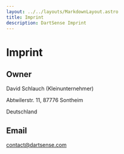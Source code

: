 ```yaml
---
layout: ../../layouts/MarkdownLayout.astro
title: Imprint
description: DartSense Imprint
---
```


# Imprint

## Owner

David Schlauch (Kleinunternehmer)

Abtwilerstr. 11, 87776 Sontheim

Deutschland

## Email

contact@dartsense.com

<!-- _Last updated March 21th, 2023._

By using the dartsense.com website ("Service"), or any services of Jtd Lab,
Inc("DartSense"), you are agreeing to be bound by the following terms and
conditions ("Terms of Service"). IF YOU ARE ENTERING INTO THIS AGREEMENT ON
BEHALF OF A COMPANY OR OTHER LEGAL ENTITY, YOU REPRESENT THAT YOU HAVE THE
AUTHORITY TO BIND SUCH ENTITY, ITS AFFILIATES AND ALL USERS WHO ACCESS OUR
SERVICES THROUGH YOUR ACCOUNT TO THESE TERMS AND CONDITIONS, IN WHICH CASE THE
TERMS "YOU" OR "YOUR" SHALL REFER TO SUCH ENTITY, ITS AFFILIATES AND USERS
ASSOCIATED WITH IT. IF YOU DO NOT HAVE SUCH AUTHORITY, OR IF YOU DO NOT AGREE
WITH THESE TERMS AND CONDITIONS, YOU MUST NOT ACCEPT THIS AGREEMENT AND MAY NOT
USE THE SERVICES.

If DartSense makes material changes to these Terms, we will notify you by email
or by posting a notice on our site before the changes are effective. Any new
features that augment or enhance the current Service, including the release of
new tools and resources, shall be subject to the Terms of Service. Continued use
of the Service after any such changes shall constitute your consent to such
changes. You can review the most current version of the Terms of Service at any
time at: https://dartsense.com/terms.html.

Violation of any of the terms below will result in the termination of your
Account. While DartSense prohibits such conduct and Content on the Service, you
understand and agree that DartSense cannot be responsible for the Content posted
on the Service and you nonetheless may be exposed to such materials. You agree
to use the Service at your own risk.

### 0. Beta Version

PLEASE NOTE THAT THE PRODUCTS ARE CURRENTLY BEING PROVIDED IN THEIR BETA
VERSIONS, THE FEATURES OF WHICH HAVE NOT BEEN FULLY IMPLEMENTED OR REFINED. AS
WITH ANY BETA VERSION, THE PRODUCTS CURRENTLY CONSTITUTE A WORK IN PROGRESS AND
AS SUCH, THERE MAY BE UNRESOLVED ISSUES. UNLESS YOU ARE COMFORTABLE USING BETA
SOFTWARE AND UNDERSTAND THE IMPLICATIONS THEREOF, PLEASE DO NOT TO USE THIS BETA
VERSION OF THE PRODUCTS

### A. Account Terms

- You must be 16 years or older to use this Service. If you are under 16 years
  of age, you must have explicit consent from your parent or legal guardian in
  order to use this Service, including consent to use elements of this Service
  which collect data to make delivery of this Service possible.
- You must be a human. Accounts registered by "bots" or other automated methods
  are not permitted.
- You must provide your name, a valid email address, and any other information
  requested in order to complete the signup process.
- Your login may only be used by one person - a single login shared by multiple
  people is not permitted.
- You are responsible for maintaining the security of your account and password.
  DartSense cannot and will not be liable for any loss or damage from your failure
  to comply with this security obligation.
- You are responsible for all Content posted and activity that occurs under your
  account (even when Content is posted by others who have accounts under your
  account).
- One person or legal entity may not maintain more than one free account.
- You may not use the Service for any illegal or unauthorized purpose. You must
  not, in the use of the Service, violate any laws in your jurisdiction (including
  but not limited to copyright or trademark laws).

### B. API Terms

Customers may access their DartSense account data via an API (Application
Program Interface). Any use of the API, including use of the API through a
third-party product that accesses DartSense, is bound by these Terms of Service
plus the following specific terms:

- You expressly understand and agree that DartSense shall not be liable for any
  direct, indirect, incidental, special, consequential or exemplary damages,
  including but not limited to, damages for loss of profits, goodwill, use, data
  or other intangible losses (even if DartSense has been advised of the
  possibility of such damages), resulting from your use of the API or third-party
  products that access data via the API.
- Abuse or excessively frequent requests to DartSense via the API may result in
  the temporary or permanent suspension of your account's access to the API.
  DartSense, in its sole discretion, will determine abuse or excessive usage of
  the API. DartSense will make a reasonable attempt via email to warn the account
  owner prior to suspension.
- DartSense reserves the right at any time to modify or discontinue, temporarily
  or permanently, your access to the API (or any part thereof) with or without
  notice.

### C. Deletion, Cancellation, and Termination

- All of your Content will be immediately deleted from the Service upon account
  deletion. This information can not be recovered once your account is deleted.

- Upon cancellation of any paid services you may lose access to any or all
  related features and services. This does not affect the Content in your account.

- DartSense, in its sole discretion, has the right to suspend or terminate your
  account and refuse any and all current or future use of the Service, or any
  other DartSense service, for any reason at any time. Such termination of the
  Service will result in the deactivation or deletion of your Account or your
  access to your Account, and the forfeiture and relinquishment of all Content in
  your Account. DartSense reserves the right to refuse service to anyone for any
  reason at any time. In the event that DartSense takes action to suspend or
  terminate an account, we will make a reasonable effort to provide the affected
  account owner with a copy of their account contents upon request, unless the
  account was suspended or terminated due to unlawful conduct.

### D. Modifications to the Service and Prices

- DartSense reserves the right at any time and from time to time to modify or
  discontinue, temporarily or permanently, the Service (or any part thereof) with
  or without notice.
- DartSense shall not be liable to you or to any third-party for any
  modification, price change, suspension or discontinuance of the Service.

### E. Copyright and Content Ownership

- We claim no intellectual property rights over the material you provide to the
  Service.
- DartSense does not pre-screen Content, but DartSense and its designee have the
  right (but not the obligation) in their sole discretion to refuse or remove any
  Content that is available via the Service.
- You shall defend DartSense against any claim, demand, suit or proceeding made
  or brought against DartSense by a third-party alleging that Your Content, or
  Your use of the Service in violation of this Agreement, infringes or
  misappropriates the intellectual property rights of a third-party or violates
  applicable law, and shall indemnify DartSense for any damages finally awarded
  against, and for reasonable attorney’s fees incurred by, DartSense in connection
  with any such claim, demand, suit or proceeding; provided, that DartSense (a)
  promptly gives You written notice of the claim, demand, suit or proceeding; (b)
  gives You sole control of the defense and settlement of the claim, demand, suit
  or proceeding (provided that You may not settle any claim, demand, suit or
  proceeding unless the settlement unconditionally releases DartSense of all
  liability); and (c) provides to You all reasonable assistance, at Your expense.
- The look and feel of the Service is copyright ©2023-present Jtd Lab, Inc.
  All rights reserved. You may not duplicate, copy, or reuse any portion of the
  DartSense mobile applications without express written permission from DartSense.
  The DartSense command-line interface is open-sourced under the MIT or Apache 2.0
  license at your choice.

### F. Refund Policy

- If you feel you are being billed in error, we strongly encourage you to
  request a refund from your account or contact us rather than filing a dispute
  with your credit card company. If a dispute is filed before you get in touch
  with us, we are limited in what we can do to resolve it.
- Credit card disputes are flagged to us by your provider as potentially
  fraudulent so given the seriousness, if a credit card dispute is made, your
  account may be suspended while we investigate and we ask you to contact us to
  reinstate it.
- To request a refund, please log in to your account and go to
  Settings/Receipts.
- If you do not have an account, please email our Developer Success team
  directly at billing@dartsense.com.
- You will be asked to provide the reason for your request.
- We aim to respond to refund requests within 5 business days of receipt.

### G. General Conditions

- Your use of the Service is at your sole risk. The service is provided on an
  "as is" and "as available" basis. Support for DartSense services is only
  available in English, via email.
- You understand that DartSense uses third-party vendors and hosting partners to
  provide the necessary hardware, software, networking, storage, and related
  technology required to run the Service.
- You must not modify, adapt or hack the Service or modify another website so as
  to falsely imply that it is associated with the Service, DartSense, or any other
  DartSense service.
- You agree not to reproduce, duplicate, copy, sell, resell or exploit any
  portion of the Service, use of the Service, or access to the Service without the
  express written permission by DartSense.
- We may, but have no obligation to, remove Content and Accounts containing
  Content that we determine in our sole discretion are unlawful, offensive,
  threatening, libelous, defamatory, pornographic, obscene or otherwise
  objectionable or violates any party's intellectual property or these Terms of
  Service.
- Verbal, physical, written or other abuse (including threats of abuse or
  retribution) of any DartSense customer, employee, member, or officer will result
  in immediate account termination.
- You understand that the technical processing and transmission of the Service,
  including your Content, may be transferred unencrypted and involve (a)
  transmissions over various networks; and (b) changes to conform and adapt to
  technical requirements of connecting networks or devices.
- You must not upload, post, host, or transmit unsolicited email, SMSs, or
  "spam" messages.
- You must not transmit any worms or viruses or any code of a destructive
  nature.
- If your bandwidth usage significantly exceeds the average bandwidth usage (as
  determined solely by DartSense) of other DartSense customers, we reserve the
  right to immediately disable your account or throttle your file hosting until
  you can reduce your bandwidth consumption.
- DartSense does not warrant that (i) the service will meet your specific
  requirements, (ii) the service will be uninterrupted, timely, secure, or
  error-free, (iii) the results that may be obtained from the use of the service
  will be accurate or reliable, (iv) the quality of any products, services,
  information, or other material purchased or obtained by you through the service
  will meet your expectations, and (v) any errors in the Service will be
  corrected.
- You expressly understand and agree that DartSense shall not be liable for any
  direct, indirect, incidental, special, consequential or exemplary damages,
  including but not limited to, damages for loss of profits, goodwill, use, data
  or other intangible losses (even if DartSense has been advised of the
  possibility of such damages), resulting from: (i) the use or the inability to
  use the service; (ii) the cost of procurement of substitute goods and services
  resulting from any goods, data, information or services purchased or obtained or
  messages received or transactions entered into through or from the service;
  (iii) unauthorized access to or alteration of your transmissions or data; (iv)
  statements or conduct of any third-party on the service; (v) or any other matter
  relating to the service.
- The failure of DartSense to exercise or enforce any right or provision of the
  Terms of Service shall not constitute a waiver of such right or provision. The
  Terms of Service constitutes the entire agreement between you and DartSense and
  govern your use of the Service, superseding any prior agreements between you and
  DartSense (including, but not limited to, any prior versions of the Terms of
  Service). You agree that these Terms of
- Service and Your use of the Service are governed under California law.

Questions about the Terms of Service should be sent to contact@dartsense.com -->
